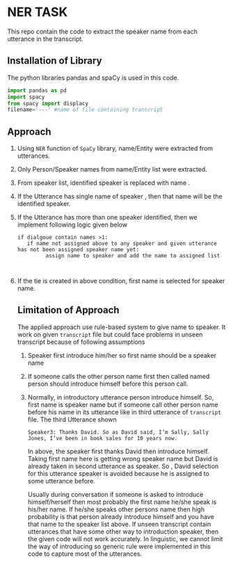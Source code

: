 

# NER TASK

This repo contain the code to extract the speaker name from  each utterance in the  transcript. 

## Installation of Library

The python libraries pandas and spaCy is used in this code. 

```python
import pandas as pd
import spacy
from spacy import displacy
filename='---' #name of file containing transcript
```



##  Approach

1) Using `NER` function of `SpaCy` library, name/Entity were extracted from utterances.

2. Only Person/Speaker names from name/Entity list were extracted.

3. From speaker list, identified speaker is replaced with  name .

4. If the Utterance has single name of speaker , then that name will be the identified speaker.

5. If the Utterance has more than one speaker identified, then we implement following logic given below

   ````text
   if dialgoue contain names >1:
      if name not assigned above to any speaker and given utterance has not been assigned speaker name yet:
      		assign name to speaker and add the name to assigned list
      	
      		
   ````

6. If the tie is created in above condition, first name is selected for speaker name.

   ## Limitation of Approach

   The applied approach use rule-based system to give name to speaker. It work on given `transcript` file but could face problems in unseen transcript because of following assumptions

   1. Speaker first introduce him/her so first name should be a speaker name

   2. If someone calls the other person name first  then called named person should introduce himself before this person call.

   3. Normally, in introductory utterance person introduce himself. So, first name is speaker name but if someone call other person name before his name in its utterance like in third utterance of  `transcript` file. The third Utterance shown

      ````` text 
      Speaker3: Thanks David. So as David said, I’m Sally, Sally Jones, I’ve been in book sales for 10 years now.
      `````

      In above, the speaker first thanks David then introduce himself. Taking first name here is getting wrong speaker name but David is already taken in second utterance as speaker. So , David selection for this utterance speaker is avoided because he is assigned to some utterance before.

      

      Usually during conversation if someone is asked to introduce himself/herself then most probably the first name he/she speak is his/her name. If he/she speaks other persons name then high probability is that person already introduce himself and you have that name to the speaker list above. If unseen transcript contain utterances that have some other way to introduction speaker, then the given code will not work accurately. In linguistic, we cannot limit the way of introducing  so generic rule were implemented in this code to capture most of the utterances.